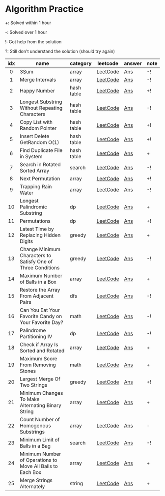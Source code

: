 # Algorithm Practice

+: Solved within 1 hour

-: Solved over 1 hour

!: Got help from the solution

?: Still don't understand the solution (should try again)

| idx | name                  | category | leetcode                                          | answer | note |
|:---:|-----------------------|----------|-----------------------------------------------|--------|------|
|0    |3Sum                   |array     |[LeetCode](https://leetcode.com/problems/3sum/)|[Ans](https://github.com/MrSyee/algorithm_practice/blob/master/array/three_sum.py) |-!    |
|1    |Merge Intervals        |array     |[LeetCode](https://leetcode.com/problems/merge-intervals/)|[Ans](https://github.com/MrSyee/algorithm_practice/blob/master/array/merge_intervals.py) |-!    |
|2    |Happy Number  |hash table     |[LeetCode](https://leetcode.com/problems/happy-number/)|[Ans](https://github.com/MrSyee/algorithm_practice/blob/master/hash_table/happy_number.py) |+!    |
|3    |Longest Substring Without Repeating Characters  |hash table     |[LeetCode](https://leetcode.com/problems/longest-substring-without-repeating-characters/)|[Ans](https://github.com/MrSyee/algorithm_practice/blob/master/hash_table/longest_substring_without_repeating_chars.py) |-!    |
|4    |Copy List with Random Pointer  |hash table     |[LeetCode](https://leetcode.com/problems/copy-list-with-random-pointer/)|[Ans](https://github.com/MrSyee/algorithm_practice/blob/master/hash_table/copy_list_of_random_pointer.py) |+!    |
|5    |Insert Delete GetRandom O(1)  |hash table     |[LeetCode](https://leetcode.com/problems/insert-delete-getrandom-o1/)|[Ans](https://github.com/MrSyee/algorithm_practice/blob/master/hash_table/insert_delete_get_random_O1.py) |+!    |
|6    |Find Duplicate File in System  |hash table     |[LeetCode](https://leetcode.com/problems/find-duplicate-file-in-system/)|[Ans](https://github.com/MrSyee/algorithm_practice/blob/master/hash_table/find-duplicate-file-in-system.py) |+    |
|7    |Search in Rotated Sorted Array  |search    |[LeetCode](https://leetcode.com/problems/search-in-rotated-sorted-array/)|[Ans](https://github.com/MrSyee/algorithm_practice/blob/master/search/search-in-rotated-sorted-array.py) |-!    |
|8    |Next Permutation  |array    |[LeetCode](https://leetcode.com/problems/next-permutation/)|[Ans](https://github.com/MrSyee/algorithm_practice/blob/master/array/next-permutation.py) |+!    |
|9    |Trapping Rain Water  |array    |[LeetCode](https://leetcode.com/problems/trapping-rain-water/)|[Ans](https://github.com/MrSyee/algorithm_practice/blob/master/array/trapping-rain-water.py) |-!    |
|10    |Longest Palindromic Substring  |dp    |[LeetCode](https://leetcode.com/problems/longest-palindromic-substring/)|[Ans](https://github.com/MrSyee/algorithm_practice/blob/master/dp/longest-palindromic-substring.py) |+    |
|11    |Permutations  |dp    |[LeetCode](https://leetcode.com/problems/permutations/)|[Ans](https://github.com/MrSyee/algorithm_practice/blob/master/dp/permutations.py) |+!    |
|12    |Latest Time by Replacing Hidden Digits  |greedy    |[LeetCode](https://leetcode.com/problems/latest-time-by-replacing-hidden-digits/)|[Ans](https://github.com/MrSyee/algorithm_practice/blob/master/greedy/latest-time-by-replacing-hidden-digits.py) |+    |
|13    |Change Minimum Characters to Satisfy One of Three Conditions  |greedy    |[LeetCode](https://leetcode.com/contest/weekly-contest-225/problems/change-minimum-characters-to-satisfy-one-of-three-conditions/)|[Ans](https://github.com/MrSyee/algorithm_practice/blob/master/greedy/change-minimum-characters-to-satisfy-one-of-three-conditions.py) |-!    |
|14    |Maximum Number of Balls in a Box  |array    |[LeetCode](https://leetcode.com/problems/maximum-number-of-balls-in-a-box/)|[Ans](https://github.com/MrSyee/algorithm_practice/blob/master/array/maximum-number-of-balls-in-a-box.py) |+    |
|15    |Restore the Array From Adjacent Pairs  |dfs    |[LeetCode](https://leetcode.com/problems/restore-the-array-from-adjacent-pairs)  |[Ans](https://github.com/MrSyee/algorithm_practice/blob/master/dfs/restore-the-array-from-adjacent-pairs.py)  |-!    |
|16    |Can You Eat Your Favorite Candy on Your Favorite Day?  |math    |[LeetCode](https://leetcode.com/problems/can-you-eat-your-favorite-candy-on-your-favorite-day)  |[Ans](https://github.com/MrSyee/algorithm_practice/blob/master/math/can_you_eat_your_favorite_candy_on_your_favorite_day.py)  |-!   |
|17    |Palindrome Partitioning IV  |dp    |[LeetCode](https://leetcode.com/problems/palindrome-partitioning-iv)  |[Ans](https://github.com/MrSyee/algorithm_practice/blob/master/dp/pelindrome_partioning_4.py)  |-!   |
|18    |Check if Array Is Sorted and Rotated  |array    |[LeetCode](https://leetcode.com/problems/check-if-array-is-sorted-and-rotated)  |[Ans](https://github.com/MrSyee/algorithm_practice/blob/master/array/check_if_array_is_sorted_and_rotated.py)  |+    |
|19    |Maximum Score From Removing Stones  |math    |[LeetCode](https://leetcode.com/problems/maximum-score-from-removing-stones)  |[Ans](https://github.com/MrSyee/algorithm_practice/blob/master/math/maximum_score_from_removing_stones.py)  |    +|
|20    |Largest Merge Of Two Strings  |greedy    |[LeetCode](https://leetcode.com/problems/largest-merge-of-two-strings)  |[Ans](https://github.com/MrSyee/algorithm_practice/blob/master/greedy/largest_merge_of_two_strings.py)  |    +!|
|21    |Minimum Changes To Make Alternating Binary String  |array    |[LeetCode](https://leetcode.com/problems/minimum-changes-to-make-alternating-binary-string)  |[Ans](https://github.com/MrSyee/algorithm_practice/blob/master/array/minimum_changes_to_make_alternating_binary_string.py)  |    +|
|22    |Count Number of Homogenous Substrings  |array    |[LeetCode](https://leetcode.com/problems/count-number-of-homogenous-substrings)  |[Ans](https://github.com/MrSyee/algorithm_practice/blob/master/array/count_number_of_homogenous_substrings.py)  |    -|
|23    |Minimum Limit of Balls in a Bag  |search    |[LeetCode](https://leetcode.com/problems/minimum-limit-of-balls-in-a-bag)  |[Ans](https://github.com/MrSyee/algorithm_practice/blob/master/search/minimum_limit_of_balls_in_a_bag.py)  |    -!|
|24    |Minimum Number of Operations to Move All Balls to Each Box  |array    |[LeetCode](https://leetcode.com/problems/minimum-number-of-operations-to-move-all-balls-to-each-box)  |[Ans](https://github.com/MrSyee/algorithm_practice/blob/master/array/minimum_number_of_operations_to_move_all_balls_to_each_box.py)  |    +|
|25    |Merge Strings Alternately  |string    |[LeetCode](https://leetcode.com/problems/merge-strings-alternately)  |[Ans](https://github.com/MrSyee/algorithm_practice/blob/master/string/merge_strings_alternately.py)  |    +|
